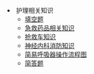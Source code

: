 <!-- _sidebar.md -->
-  护理相关知识 
  - [填空题](护理相关知识/填空题.md)
  - [急救药品相关知识](护理相关知识/急救药品相关知识.md)
  - [抢救车知识](护理相关知识/抢救车知识.md)
  - [神经内科消防知识](护理相关知识/神经内科消防知识.md)
  - [简易呼吸器操作流程图](护理相关知识/简易呼吸器操作流程图.md)
  - [简答题](护理相关知识/简答题.md)